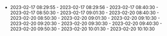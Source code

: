  - 2023-02-17 08:29:55 - 2023-02-17 08:29:56 - 2023-02-17 08:40:30 - 2023-02-17 08:50:30 - 2023-02-17 09:01:30 - 2023-02-20 08:40:30 - 2023-02-20 08:50:30 - 2023-02-20 09:01:30 - 2023-02-20 09:10:30 - 2023-02-20 09:20:30 - 2023-02-20 09:30:30 - 2023-02-20 09:40:30 - 2023-02-20 09:50:30 - 2023-02-20 10:01:30 - 2023-02-20 10:10:30